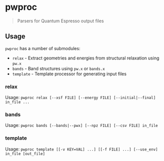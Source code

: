 # pwproc
> Parsers for Quantum Espresso output files

## Usage
`pwproc` has a number of submodules:
- `relax` - Extract geometries and energies from structural relaxation using `pw.x`
- `bands` - Band structures using `pw.x` or `bands.x`
- `template` - Template processor for generating input files

### relax
Usage: `pwproc relax [--xsf FILE] [--energy FILE] [--initial|--final] in_file ...`

### bands
Usage: `pwproc bands [--bands|--pwx] [--npz FILE] [--csv FILE] in_file`

### template
Usage: `pwproc template [[-v KEY=VAL] ...] [[-f FILE] ...] [--use_env] in_file [out_file]`
